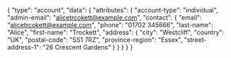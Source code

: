 {
"type": "account",
    "data": {
    	"attributes": {
			"account-type": "individual",
			"admin-email": "alicetrcokett@example.com",
			"contact": {
			   "email": "alicetrcokett@example.com",
			   "phone": "01702 345666",
			   "last-name": "Alice",
			   "first-name": "Trockett",
			   "address": {
		   			 "city": "Westcliff",
		   			 "country": "UK",
		             "postal-code": "SS1 7RZ",
		             "province-region": "Essex",
		             "street-address-1": "26 Crescent Gardens"
			   }
	   		}
		}
    }
}
